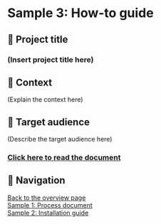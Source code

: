 
# Sample 3: How-to guide

## 💼 Project title

### (Insert project title here)

## 📂 Context

(Explain the context here)

## 👥 Target audience

(Describe the target audience here)

### [Click here to read the document](sample-3.md)

## 📍 Navigation

[Back to the overview page](overview.md)  
[Sample 1: Process document](sample-1-overview.md)  
[Sample 2: Installation guide](sample-2-overview.md)

